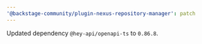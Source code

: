 ```yaml
---
'@backstage-community/plugin-nexus-repository-manager': patch
---
```


Updated dependency `@hey-api/openapi-ts` to `0.86.8`.
